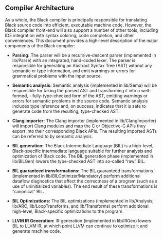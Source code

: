 
## Compiler Architecture
As a whole, the Black compiler is principally responsible for translating Black source code into efficient, executable machine code. However, the Black compiler front-end will also support a number of other tools, including IDE integration with syntax coloring, code completion, and other conveniences. This document provides a high-level description of the major components of the Black compiler:

- **Parsing:** The parser will be a recursive-descent parser (implemented in lib/Parse) with an integrated, hand-coded lexer. The parser is responsible for generating an Abstract Syntax Tree (AST) without any semantic or type information, and emit warnings or errors for grammatical problems with the input source.

- **Semantic analysis:** Semantic analysis (implemented in lib/Sema) will be responsible for taking the parsed AST and transforming it into a well-formed, - fully-type-checked form of the AST, emitting warnings or errors for semantic problems in the source code. Semantic analysis includes type inference and, on success, indicates that it is safe to generate code from the resulting, type-checked AST.

- **Clang importer:** The Clang importer (implemented in lib/ClangImporter) will import Clang modules and map the C or Objective-C APIs they export into their corresponding Black APIs. The resulting imported ASTs can be referred to by semantic analysis.

- **BIL generation:** The Black Intermediate Language (BIL) is a high-level, Black-specific intermediate language suitable for further analysis and optimization of Black code. The BIL generation phase (implemented in lib/BILGen) lowers the type-checked AST into so-called “raw” BIL. 

- **BIL guaranteed transformations:** The BIL guaranteed transformations (implemented in lib/BILOptimizer/Mandatory) perform additional dataflow diagnostics that affect the correctness of a program (such as a use of uninitialized variables). The end result of these transformations is “canonical” BIL.

- **BIL Optimizations:** The BIL optimizations (implemented in lib/Analysis, lib/ARC, lib/LoopTransforms, and lib/Transforms) perform additional high-level, Black-specific optimizations to the program.

- **LLVM IR Generation:** IR generation (implemented in lib/IRGen) lowers BIL to LLVM IR, at which point LLVM can continue to optimize it and generate machine code.
